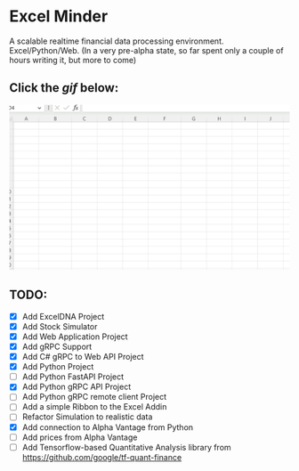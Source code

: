# Excel Minder
A scalable realtime financial data processing environment. Excel/Python/Web.
(In a very pre-alpha state, so far spent only a couple of hours writing it, but more to come)

## Click the _gif_ below:
![img](Videos/Animation.gif)

## TODO: 
- [x] Add ExcelDNA Project 
- [x] Add Stock Simulator
- [x] Add Web Application Project
- [x] Add gRPC Support 
- [x] Add C# gRPC to Web API Project 
- [x] Add Python Project
- [ ] Add Python FastAPI Project
- [x] Add Python gRPC API Project
- [ ] Add Python gRPC remote client Project
- [ ] Add a simple Ribbon to the Excel Addin
- [ ] Refactor Simulation to realistic data
- [x] Add connection to Alpha Vantage from Python
- [ ] Add prices from Alpha Vantage 
- [ ] Add Tensorflow-based Quantitative Analysis library from https://github.com/google/tf-quant-finance
